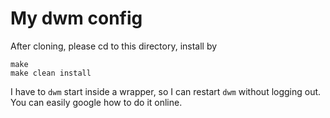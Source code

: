 My dwm config
=============
After cloning, please cd to this directory, install by
```shell
make
make clean install
```
I have to `dwm` start inside a wrapper, so I can restart `dwm` without logging out. You can easily google how to do it online.
